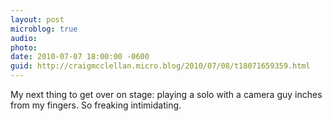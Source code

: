 ```yaml
---
layout: post
microblog: true
audio: 
photo: 
date: 2010-07-07 18:00:00 -0600
guid: http://craigmcclellan.micro.blog/2010/07/08/t18071659359.html
---
```

My next thing to get over on stage: playing a solo with a camera guy inches from my fingers. So freaking intimidating.
